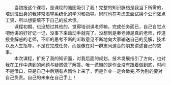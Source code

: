 <p>
    &emsp;&emsp;当初报这个课程，是课程的脑图吸引了我！完整的知识脉络是我当下所需的，培训班出身的我非常渴望系统化的学习和指导。同时也在考虑去面试换个公司涨点工资，所以想要填不下自己的技术债。 
	<br/>
    &emsp;&emsp;课程初期，也没想过其他的，觉得培训课老师嘛，完成任务而已，自己自觉点吧他讲的好好记一记，没事下来动动手就完了。没想到是秦老师是真的老师，传道授业解惑的老师，不断的思考不断的听取意见不断地向大家输送自己的见解，技术以及人生指导，不是在完成任务，而是像在对一群志同道合的朋友讲述自己的故事。
   <br/>
    &emsp;&emsp;本次课程，扩充了我的知识面，对我后面的规划，技术发展指引了方向，也对我在工作中遇到的问题与疑惑做了解答。唯一遗憾的是作业没有跟着做到底，时间不是借口，只是自己中后期有点惰性上来了，但是作业一定会做完,不为别的要对自己负责。自己的未来在自己手上！
</p>